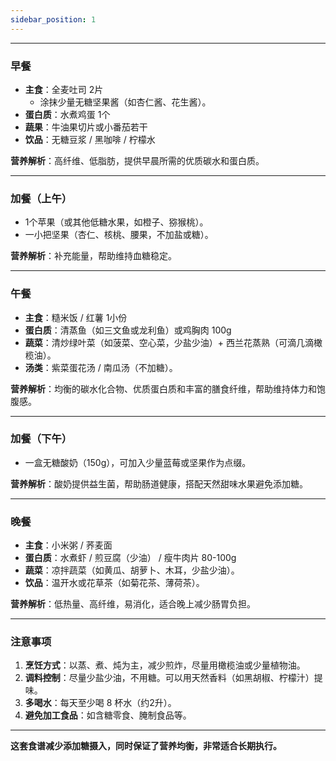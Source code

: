 ```yaml
---
sidebar_position: 1
---
```


---

### **早餐**
- **主食**：全麦吐司 2片  
  - 涂抹少量无糖坚果酱（如杏仁酱、花生酱）。  
- **蛋白质**：水煮鸡蛋 1个  
- **蔬果**：牛油果切片或小番茄若干  
- **饮品**：无糖豆浆 / 黑咖啡 / 柠檬水  

**营养解析**：高纤维、低脂肪，提供早晨所需的优质碳水和蛋白质。

---

### **加餐（上午）**  
- 1个苹果（或其他低糖水果，如橙子、猕猴桃）。  
- 一小把坚果（杏仁、核桃、腰果，不加盐或糖）。  

**营养解析**：补充能量，帮助维持血糖稳定。

---

### **午餐**
- **主食**：糙米饭 / 红薯 1小份  
- **蛋白质**：清蒸鱼（如三文鱼或龙利鱼）或鸡胸肉 100g  
- **蔬菜**：清炒绿叶菜（如菠菜、空心菜，少盐少油）+ 西兰花蒸熟（可滴几滴橄榄油）。  
- **汤类**：紫菜蛋花汤 / 南瓜汤（不加糖）。  

**营养解析**：均衡的碳水化合物、优质蛋白质和丰富的膳食纤维，帮助维持体力和饱腹感。

---

### **加餐（下午）**  
- 一盒无糖酸奶（150g），可加入少量蓝莓或坚果作为点缀。  

**营养解析**：酸奶提供益生菌，帮助肠道健康，搭配天然甜味水果避免添加糖。

---

### **晚餐**
- **主食**：小米粥 / 荞麦面  
- **蛋白质**：水煮虾 / 煎豆腐（少油） / 瘦牛肉片 80-100g  
- **蔬菜**：凉拌蔬菜（如黄瓜、胡萝卜、木耳，少盐少油）。  
- **饮品**：温开水或花草茶（如菊花茶、薄荷茶）。  

**营养解析**：低热量、高纤维，易消化，适合晚上减少肠胃负担。

---

### **注意事项**
1. **烹饪方式**：以蒸、煮、炖为主，减少煎炸，尽量用橄榄油或少量植物油。
2. **调料控制**：尽量少盐少油，不用糖。可以用天然香料（如黑胡椒、柠檬汁）提味。
3. **多喝水**：每天至少喝 8 杯水（约2升）。
4. **避免加工食品**：如含糖零食、腌制食品等。

---

**这套食谱减少添加糖摄入，同时保证了营养均衡，非常适合长期执行。**